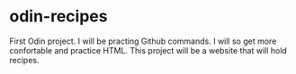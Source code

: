 # odin-recipes
First Odin project. I will be practing Github commands. I will so get more confortable and practice HTML. This project will be a website that will hold recipes.